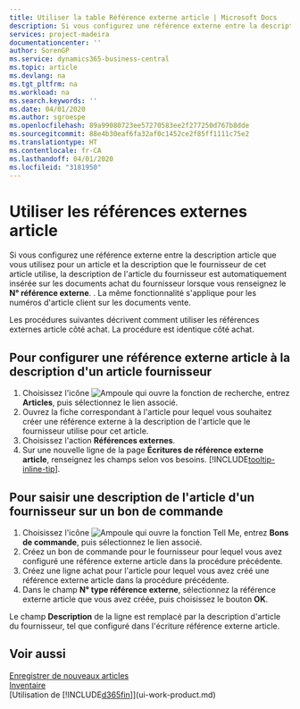 ```yaml
---
title: Utiliser la table Référence externe article | Microsoft Docs
description: Si vous configurez une référence externe entre la description article que vous utilisez pour un article et la description que le fournisseur de cet article utilise, la description de l'article du fournisseur est automatiquement insérée sur les documents achat du fournisseur lorsque vous renseignez le **N° référence externe**. .
services: project-madeira
documentationcenter: ''
author: SorenGP
ms.service: dynamics365-business-central
ms.topic: article
ms.devlang: na
ms.tgt_pltfrm: na
ms.workload: na
ms.search.keywords: ''
ms.date: 04/01/2020
ms.author: sgroespe
ms.openlocfilehash: 89a99080723ee57270583ee2f277250d767b8dde
ms.sourcegitcommit: 88e4b30eaf6fa32af0c1452ce2f85ff1111c75e2
ms.translationtype: HT
ms.contentlocale: fr-CA
ms.lasthandoff: 04/01/2020
ms.locfileid: "3181950"
---
```

# <a name="use-item-cross-references"></a>Utiliser les références externes article
Si vous configurez une référence externe entre la description article que vous utilisez pour un article et la description que le fournisseur de cet article utilise, la description de l'article du fournisseur est automatiquement insérée sur les documents achat du fournisseur lorsque vous renseignez le **N° référence externe**. . La même fonctionnalité s'applique pour les numéros d'article client sur les documents vente.

Les procédures suivantes décrivent comment utiliser les références externes article côté achat. La procédure est identique côté achat.

## <a name="to-set-up-an-item-cross-reference-to-a-vendors-item-description"></a>Pour configurer une référence externe article à la description d'un article fournisseur
1. Choisissez l'icône ![Ampoule qui ouvre la fonction de recherche](media/ui-search/search_small.png "Dites-moi ce que vous voulez faire"), entrez **Articles**, puis sélectionnez le lien associé.
2. Ouvrez la fiche correspondant à l'article pour lequel vous souhaitez créer une référence externe à la description de l'article que le fournisseur utilise pour cet article.
3. Choisissez l'action **Références externes**.
4. Sur une nouvelle ligne de la page **Écritures de référence externe article**, renseignez les champs selon vos besoins. [!INCLUDE[tooltip-inline-tip](includes/tooltip-inline-tip_md.md)].

## <a name="to-enter-a-vendors-item-description-on-a-purchase-order"></a>Pour saisir une description de l'article d'un fournisseur sur un bon de commande
1. Choisissez l'icône ![Ampoule qui ouvre la fonction Tell Me](media/ui-search/search_small.png "Dites-moi ce que vous voulez faire"), entrez **Bons de commande**, puis sélectionnez le lien associé.
2. Créez un bon de commande pour le fournisseur pour lequel vous avez configuré une référence externe article dans la procédure précédente.
3. Créez une ligne achat pour l'article pour lequel vous avez créé une référence externe article dans la procédure précédente.
4. Dans le champ **N° type référence externe**, sélectionnez la référence externe article que vous avez créée, puis choisissez le bouton **OK**.

Le champ **Description** de la ligne est remplacé par la description d'article du fournisseur, tel que configuré dans l'écriture référence externe article.

## <a name="see-also"></a>Voir aussi
[Enregistrer de nouveaux articles](inventory-how-register-new-items.md)  
[Inventaire](inventory-manage-inventory.md)  
[Utilisation de [!INCLUDE[d365fin](includes/d365fin_md.md)]](ui-work-product.md)

